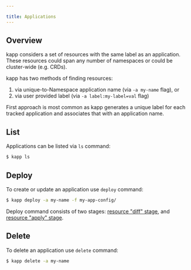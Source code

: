 ```yaml
---

title: Applications
---
```


## Overview

kapp considers a set of resources with the same label as an application. These resources could span any number of namespaces or could be cluster-wide (e.g. CRDs).

kapp has two methods of finding resources:

1. via unique-to-Namespace application name (via `-a my-name` flag), or
2. via user provided label (via `-a label:my-label=val` flag)

First approach is most common as kapp generates a unique label for each tracked application and associates that with an application name.

## List

Applications can be listed via `ls` command:

```bash
$ kapp ls
```

## Deploy

To create or update an application use `deploy` command:

```bash
$ kapp deploy -a my-name -f my-app-config/
```

Deploy command consists of two stages: [resource "diff" stage](diff.md), and [resource "apply" stage](apply.md).

## Delete

To delete an application use `delete` command:

```bash
$ kapp delete -a my-name
```
